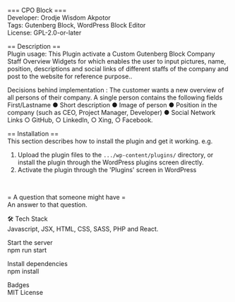 === CPO Block ===<BR>
Developer:         Orodje Wisdom Akpotor<BR>
Tags:              Gutenberg Block, WordPress Block Editor<BR>
License:           GPL-2.0-or-later
<BR>
  
== Description ==<BR>
Plugin usage: This Plugin activate a Custom Gutenberg Block Company Staff Overview Widgets for which enables the user to input pictures, name, position, descriptions and social links of different staffs of the company and post to the website for reference purpose..
<BR>
  
Decisions behind implementation : The customer wants a new overview of all persons of their company. A single person contains the following fields First/Lastname ● Short description ● Image of person ● Position in the company (such as CEO, Project Manager, Developer) ● Social Network Links ○ GitHub, ○ LinkedIn, ○ Xing, ○ Facebook.
<BR>
  
== Installation == <BR>
This section describes how to install the plugin and get it working.
e.g.
1. Upload the plugin files to the `.../wp-content/plugins/` directory, or install the plugin through the WordPress plugins screen directly.
2. Activate the plugin through the 'Plugins' screen in WordPress
<BR>
  
= A question that someone might have =<BR>
An answer to that question.
<BR>
  
🛠 Tech Stack <BR>
Javascript, JSX, HTML, CSS, SASS, PHP and React.
<BR>
  
Start the server<BR>
npm run start
<BR>
  
Install dependencies<BR>
npm install
<BR>
  
Badges<BR>
MIT License
